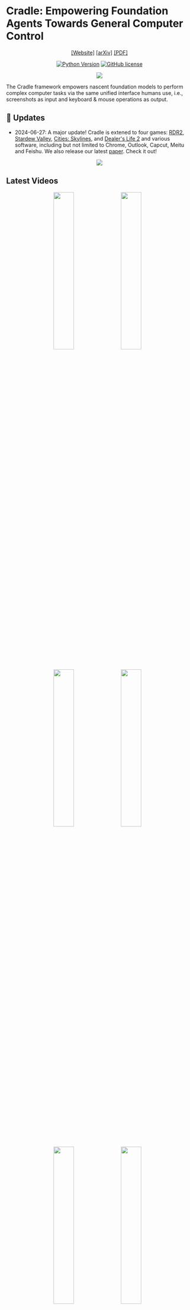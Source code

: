 # Cradle: Empowering Foundation Agents Towards General Computer Control

<div align="center">

[[Website]](https://baai-agents.github.io/Cradle/)
[[arXiv]](https://arxiv.org/abs/2403.03186)
[[PDF]](https://arxiv.org/pdf/2403.03186)

[![Python Version](https://img.shields.io/badge/Python-3.10-blue.svg)]()
[![GitHub license](https://img.shields.io/badge/MIT-blue)]()

![](docs/images/cradle-intro-cr.png)

</div>

The Cradle framework empowers nascent foundation models to perform complex computer tasks
via the same unified interface humans use, i.e., screenshots as input and keyboard & mouse operations as output.

## 📢 Updates
- 2024-06-27: A major update! Cradle is extened to four games: [RDR2](https://www.rockstargames.com/reddeadredemption2), [Stardew Valley](https://www.stardewvalley.net/), [Cities: Skylines](https://www.paradoxinteractive.com/games/cities-skylines/about), and [Dealer's Life 2](https://abyteentertainment.com/dealers-life-2/) and various software, including but not limited to Chrome, Outlook, Capcut, Meitu and Feishu. We also release our latest [paper](https://arxiv.org/pdf/2403.03186). Check it out!

<div align="center">

![](docs/images/gcc.jpg)

</div>

## Latest Videos
<div align="center">
<a alt="Watch the video" href="https://www.youtube.com/watch?v=fkkSJw1iJJ8"><img src="./docs/envs/images/rdr2/RDR2_story_cover.jpg" width="33%" /></a>
&nbsp;&nbsp;
<a alt="Watch the video" href="https://www.youtube.com/watch?v=ay5gBqzPcDE"><img src="./docs/envs/images/rdr2/RDR2_openended_cover.jpg" width="33%" /></a>
&nbsp;&nbsp;
<a alt="Watch the video" href="https://www.youtube.com/watch?v=regULK_60_8"><img src="./docs/envs/images/skylines/cityskyline_video_cover.png" width="33%" /></a>
&nbsp;&nbsp;
<a alt="Watch the video" href="https://www.youtube.com/watch?v=Kaiz4yJieUk"><img src="./docs/envs/images/stardew/stardew_video_cover.png" width="33%" /></a>
&nbsp;&nbsp;
<a alt="Watch the video" href="https://www.youtube.com/watch?v=WZiL_0V880M"><img src="./docs/envs/images/dealers/dealer_video_cover.png" width="33%" /></a>
&nbsp;&nbsp;
<a alt="Watch the video" href="https://www.youtube.com/watch?v=uWgLnZmpVTM"><img src="./docs/envs/images/software/Software_cover.png" width="33%" /></a>
&nbsp;&nbsp;
</div>

Click on either of the video thumbnails above to watch them on YouTube.

# 💾 Installation

## Prepare the Environment File
We currently provide access to OpenAI's and Claude's API. Please create a `.env` file in the root of the repository to store the keys (one of them is enough).

Sample `.env` file containing private information:
```
OA_OPENAI_KEY = "abc123abc123abc123abc123abc123ab"
RF_CLAUDE_AK = "abc123abc123abc123abc123abc123ab" # Access Key for Claude
RF_CLAUDE_SK = "123abc123abc123abc123abc123abc12" # Secret Access Key for Claude
AZ_OPENAI_KEY = "123abc123abc123abc123abc123abc12"
AZ_BASE_URL = "https://abc123.openai.azure.com/"
RF_CLAUDE_AK = "abc123abc123abc123abc123abc123ab"
RF_CLAUDE_SK = "123abc123abc123abc123abc123abc12"
IDE_NAME = "Code"
```
OA_OPENAI_KEY is the OpenAI API key. You can get it from the [OpenAI](https://platform.openai.com/api-keys).

AZ_OPENAI_KEY is the Azure OpenAI API key. You can get it from the [Azure Portal](https://portal.azure.com/#view/HubsExtension/BrowseResource/resourceType/Microsoft.CognitiveServices%2Faccounts).

OA_CLAUDE_KEY is the Anthropic Claude API key. You can get it from the [Anthropic](https://console.anthropic.com/settings/keys).

RF_CLAUDE_AK and RF_CLAUDE_SK are AWS Restful API key and secret key for Claude API.

IDE_NAME refers to the IDE environment in which the repository's code runs, such as `PyCharm` or `Code` (VSCode). It is primarily used to enable automatic switching between the IDE and the target environment.


## Setup

### Python Environment
Please setup your python environment and install the required dependencies as:
```bash
# Clone the repository
git clone https://github.com/BAAI-Agents/Cradle.git
cd Cradle

# Create a new conda environment
conda create --name cradle-dev python=3.10
conda activate cradle-dev
pip install -r requirements.txt
```

### Install the OCR Tools
```
1. Option 1
# Download best-matching version of specific model for your spaCy installation
python -m spacy download en_core_web_lg

or

# pip install .tar.gz archive or .whl from path or URL
pip install https://github.com/explosion/spacy-models/releases/download/en_core_web_lg-3.7.1/en_core_web_lg-3.7.1.tar.gz

2. Option 2
# Copy this url https://github.com/explosion/spacy-models/releases/download/en_core_web_lg-3.7.1/en_core_web_lg-3.7.1.tar.gz
# Paste it in the browser and download the file to res/spacy/data
cd res/spacy/data
pip install en_core_web_lg-3.7.1.tar.gz
```

# 🚀 Get Started
Due to the vast differences between each game and software, we have provided the specific settings for each of them below.
1. [Red Dead Redemption 2](docs/envs/rdr2.md)
2. [Stardew Valley](docs/envs/stardew.md)
3. [Cities: Skylines](docs/envs/skylines.md)
4. [Dealer's Life 2](docs/envs/dealers.md)
5. [Software](docs/envs/software.md)

<div align="center">
<img src="./docs/images/games_wheel.png" height="365" /> <img src="./docs/images/applications_wheel.png" height="365" />
</div>

# 🌲 File Structure
Since some users may want to apply our framework to new games, this section primarily showcases the core directories and organizational structure of Cradle. We will highlight in "⭐⭐⭐" the modules related to migrating to new games, and provide detailed explanations later.
```
Cradle
├── cache # Cache the GroundingDino model and the bert-base-uncased model
├── conf # ⭐⭐⭐ The configuration files for the environment and the llm model
│   ├── env_config_dealers.json
│   ├── env_config_rdr2_main_storyline.json
│   ├── env_config_rdr2_open_ended_mission.json
│   ├── env_config_skylines.json
│   ├── env_config_stardew_cultivation.json
│   ├── env_config_stardew_farm_clearup.json
│   ├── env_config_stardew_shopping.json
│   ├── openai_config.json
│   ├── claude_config.json
│   ├── restful_claude_config.json
│   └── ...
├── deps # The dependencies for the Cradle framework, ignore this folder
├── docs # The documentation for the Cradle framework, ignore this folder
├── res # The resources for the Cradle framework
│   ├── models # Ignore this folder
│   ├── tool # Subfinder for RDR2
│   ├── [game or software] # ⭐⭐⭐ The resources for game, exmpale: rdr2, dealers, skylines, stardew, outlook, chrome, capcut, meitu, feishu
│   │   ├── prompts # The prompts for the game
│   │   │   └── templates
│   │   │       ├── action_planning.prompt
│   │   │       ├── information_gathering.prompt
│   │   │       ├── self_reflection.prompt
│   │   │       └── task_inference.prompt
│   │   ├── skills # The skills json for the game, it will be generated automatically
│   │   ├── icons # The icons difficult for GPT-4 to recognize in the game can be replaced with text for better recognition using an icon replacer
│   │   └── saves # Save files in the game
│   └── ...
├── requirements.txt # The requirements for the Cradle framework
├── runner.py # The main entry for the Cradle framework
├── cradle # Cradle's core modules
│   ├── config # The configuration for the Cradle framework
│   ├── environment # The environment for the Cradle framework
│   │   ├── [game or software] # ⭐⭐⭐ The environment for the game, exmpale: rdr2, dealers, skylines, stardew, outlook, chrome, capcut, meitu, feishu
│   │   │   ├── __init__.py # The initialization file for the environment
│   │   │   ├── atomic_skills # Atomic skills in the game. Users should customise them to suit the needs of the game or software, e.g. character movement
│   │   │   ├── composite_skills # Combination skills for atomic skills in games or software
│   │   │   ├── skill_registry.py # The skill registry for the game. Will register all atomic skills and composite skills into the registry.
│   │   │   └── ui_control.py # The UI control for the game. Define functions to pause the game and switch to the game window
│   │   └── ...
│   ├── gameio # Interfaces that directly wrap the skill registry and ui control in the environment
│   ├── log # The log for the Cradle framework
│   ├── memory # The memory for the Cradle framework
│   ├── module # Currently there is only the skill execution module. Later will migrate action planning, self-reflection and other modules from planner and provider
│   ├── planner # The planner for the Cradle framework. Unified interface for action planning, self-reflection and other modules. This module will be deleted later and will be moved to the module module.
│   ├── runner # ⭐⭐⭐ The logical flow of execution for each game and software. All game and software processes will then be unified into a single runner
│   ├── utils # Defines some helper functions such as save json and load json
│   └── provider # The provider for the Cradle framework. We have semantically decomposed most of the execution flow in the runner into providers
│       ├── augment # Methods for image augmentation
│       ├── llm # Call for the LLM model, e.g. OpenAI's GPT-4o, Claude, etc.
│       ├── module # ⭐⭐⭐ The module for the Cradle framework. e.g., action planning, self-reflection and other modules. It will be migrated to the cradle/module later.
│       ├── object_detect # Methods for object detection
│       ├── process # ⭐⭐⭐ Methods for pre-processing and post-processing for action planning, self-reflection and other modules
│       ├── video # Methods for video processing
│       ├── others # Methods for other operations, e.g., save and load coordinates for skylines
│       ├── circle_detector.py # The circle detector for the rdr2
│       ├── icon_replacer.py # Methods for replacing icons with text
│       ├── sam_provider.py # Segment anything for software
│       └── ...
└── ...
```

# 📚 Migrate to New Game
Since each game's settings and the operating systems they are compatible with are different, CRADLE cannot simply replace one game name to migrate to a new game. We suggest considering each game specifically. For example, RDR2, an independent AAA game, requires real-time combat, so the game needs to pause to wait for GPT-4o's decision results. Dealers Life 2, Stardew, and Skylines do not have real-time requirements, so they do not need to pause. If the new game is similar to the latter, we recommend copying Skylines' implementation and following its implementation path to create the corresponding modules. Although each game may differ significantly, our CRADLE framework can still achieve unified adaptation for a game. Assuming the new game's name is **newgame**, the specific migration pipeline can be found [Migrate to New Game Guide](docs/envs/new_game.md). 

# Citation
If you find our work useful, please consider citing us!
```
@article{tan2024cradle,
  title={Cradle: Empowering Foundation Agents towards General Computer Control},
  author={Weihao Tan and Wentao Zhang and Xinrun Xu and Haochong Xia and Ziluo Ding and Boyu Li and Bohan Zhou and Junpeng Yue and Jiechuan Jiang and Yewen Li and Ruyi An and Molei Qin and Chuqiao Zong and Longtao Zheng and Yujie Wu and Xiaoqiang Chai and Yifei Bi and Tianbao Xie and Pengjie Gu and Xiyun Li and Ceyao Zhang and Long Tian and Chaojie Wang and Xinrun Wang and Börje F. Karlsson and Bo An and Shuicheng Yan and Zongqing Lu},
  journal={arXiv preprint arXiv:2403.03186},
  year={2024}
}
```
[//]: # (```)
[//]: # (@article{weihao2024cradle,)
[//]: # (  title     = {{Cradle: Empowering Foundation Agents towards General Computer Control}},)
[//]: # (  author    = {Weihao Tan and Wentao Zhang and Xinrun Xu and Haochong Xia and Ziluo Ding and Boyu Li and Bohan Zhou and Junpeng Yue and Jiechuan Jiang and Yewen Li and Ruyi An and Molei Qin and Chuqiao Zong and Longtao Zheng and Yujie Wu and Xiaoqiang Chai and Yifei Bi and Tianbao Xie and Pengjie Gu and Xiyun Li and Ceyao Zhang and Long Tian and Chaojie Wang and Xinrun Wang and Börje F. Karlsson and Bo An and Shuicheng Yan and Zongqing Lu},)
[//]: # (  journal   = {arXiv:2403.03186},)
[//]: # (  month     = {March},)
[//]: # (  year      = {2024},)
[//]: # (  primaryClass={cs.AI})
[//]: # (})
[//]: # (```)
